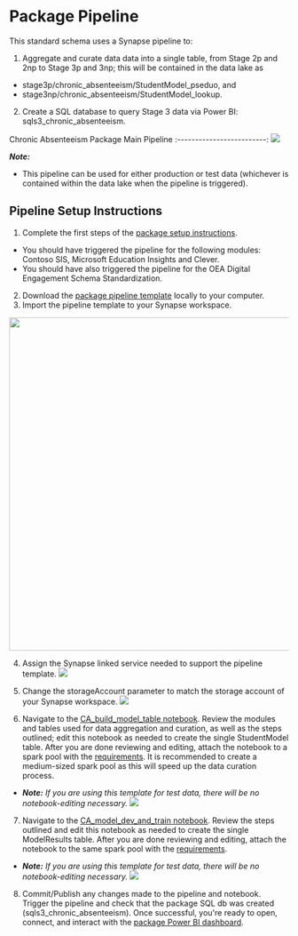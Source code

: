 # Package Pipeline

This standard schema uses a Synapse pipeline to:
1. Aggregate and curate data data into a single table, from Stage 2p and 2np to Stage 3p and 3np; this will be contained in the data lake as 
 - stage3p/chronic_absenteeism/StudentModel_pseduo, and 
 - stage3np/chronic_absenteeism/StudentModel_lookup.
2. Create a SQL database to query Stage 3 data via Power BI: sqls3_chronic_absenteeism.

Chronic Absenteeism Package Main Pipeline
:-------------------------:
![](https://github.com/cstohlmann/OpenEduAnalytics/blob/main/packages/package_catalog/Predicting_Chronic_Absenteeism/docs/images/assets_for_test_data/pipeline_template_overview.png) 

<strong><em>Note:</strong></em>
 - This pipeline can be used for either production or test data (whichever is contained within the data lake when the pipeline is triggered).
 
## Pipeline Setup Instructions
1. Complete the first steps of the [package setup instructions](https://github.com/microsoft/OpenEduAnalytics/tree/main/packages/package_catalog/Predicting_Chronic_Absenteeism#package-setup-instructions). 
 - You should have triggered the pipeline for the following modules: Contoso SIS, Microsoft Education Insights and Clever. 
 - You should have also triggered the pipeline for the OEA Digital Engagement Schema Standardization.
2. Download the [package pipeline template](https://github.com/microsoft/OpenEduAnalytics/blob/main/packages/package_catalog/Predicting_Chronic_Absenteeism/pipelines/chronic_absenteeism_main_pipeline.zip) locally to your computer.
3. Import the pipeline template to your Synapse workspace. 
<img src="https://github.com/cstohlmann/OpenEduAnalytics/blob/main/packages/package_catalog/Predicting_Chronic_Absenteeism/docs/images/assets_for_test_data/pipeline_p1_import_pipeline_template.png" width="600">

4. Assign the Synapse linked service needed to support the pipeline template.
![](https://github.com/cstohlmann/OpenEduAnalytics/blob/main/packages/package_catalog/Predicting_Chronic_Absenteeism/docs/images/assets_for_test_data/pipeline_p2_set_linked_services.png)

5. Change the storageAccount parameter to match the storage account of your Synapse workspace.
![](https://github.com/cstohlmann/OpenEduAnalytics/blob/main/packages/package_catalog/Predicting_Chronic_Absenteeism/docs/images/assets_for_test_data/pipeline_p3_change_storageAccount.png)

6. Navigate to the [CA_build_model_table notebook](https://github.com/microsoft/OpenEduAnalytics/blob/main/packages/package_catalog/Predicting_Chronic_Absenteeism/notebooks/CA_build_model_table.ipynb). Review the modules and tables used for data aggregation and curation, as well as the steps outlined; edit this notebook as needed to create the single StudentModel table. After you are done reviewing and editing, attach the notebook to a spark pool with the [requirements](https://github.com/microsoft/OpenEduAnalytics/blob/main/packages/package_catalog/Predicting_Chronic_Absenteeism/pipelines/requirements_CA_ML.txt). It is recommended to create a medium-sized spark pool as this will speed up the data curation process.
 - <strong><em>Note:</strong> If you are using this template for test data, there will be no notebook-editing necessary. </em>
![](https://github.com/cstohlmann/OpenEduAnalytics/blob/main/packages/package_catalog/Predicting_Chronic_Absenteeism/docs/images/assets_for_test_data/pipeline_p4_review_and_edit_notebook1.png)

7. Navigate to the [CA_model_dev_and_train notebook](https://github.com/microsoft/OpenEduAnalytics/blob/main/packages/package_catalog/Predicting_Chronic_Absenteeism/notebooks/CA_model_dev_and_train.ipynb). Review the steps outlined and edit this notebook as needed to create the single ModelResults table. After you are done reviewing and editing, attach the notebook to the same spark pool with the [requirements](https://github.com/microsoft/OpenEduAnalytics/blob/main/packages/package_catalog/Predicting_Chronic_Absenteeism/pipelines/requirements_CA_ML.txt).
 - <strong><em>Note:</strong> If you are using this template for test data, there will be no notebook-editing necessary. </em>
![](https://github.com/cstohlmann/OpenEduAnalytics/blob/main/packages/package_catalog/Predicting_Chronic_Absenteeism/docs/images/assets_for_test_data/pipeline_p5_review_and_edit_notebook2.png)

8. Commit/Publish any changes made to the pipeline and notebook. Trigger the pipeline and check that the package SQL db was created (sqls3_chronic_absenteeism). Once successful, you're ready to open, connect, and interact with the [package Power BI dashboard](https://github.com/microsoft/OpenEduAnalytics/tree/main/packages/package_catalog/Predicting_Chronic_Absenteeism/powerbi).
